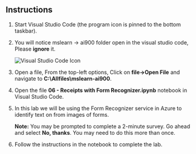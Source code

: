 ## Instructions

1.  Start Visual Studio Code (the program icon is pinned to the bottom taskbar).

2.  You will notice mslearn -> ai900 folder open in the visual studio code, Please **ignore** it.

     ![Visual Studio Code Icon](./images/vscode.jpg)

3.  Open a file, From the top-left options, Click on **file->Open File** and navigate to **C:\Allfiles\mslearn-ai900**.
 
4.  Open the file **06 - Receipts with Form Recognizer.ipynb** notebook in Visual Studio Code.

5.  In this lab we will be using the Form Recognizer service in Azure to identify text on from images of forms.

    **Note:** You may be prompted to complete a 2-minute survey. Go ahead and select **No, thanks**. You may need to do this more than once.

6.  Follow the instructions in the notebook to complete the lab.

